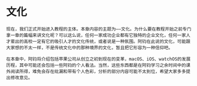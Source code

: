 # 文化

    现在，我们正式开始进入教程的主体。本章内容的主题为——文化。为什么要在教程开始之前专门拿一章的篇幅来讲文化呢？可以这么说，任何一家成功企业都有它独特的企业文化，任何一家人才辈出的高校一定有它的吸引人才的文化传统，或者说是一种氛围。阿钧在此说的文化，可能跟大家想的不太一样，不是传统文化中的那种境界的文化，暂且把它形容为一种信仰吧。

    在本章中，阿钧将介绍包括苹果公司从创立之初到现在的变革，macOS、iOS、watchOS的发展历程，其中可能还会包括一些阿钧的个人看法。当然，这些东西都是在阿钧学习之余时间中的课外阅读所得，难免会存在纰漏和带有个人色彩，分析的部分内容可能不太到位，希望大家多多提出修改意见。

